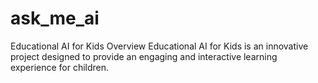 # ask_me_ai
Educational AI for Kids Overview Educational AI for Kids is an innovative project designed to provide an engaging and interactive learning experience for children. 

